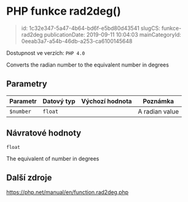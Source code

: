 PHP funkce rad2deg()
================================

> id: 1c32e347-5a47-4b64-bd6f-e5bd80d43541
> slugCS: funkce-rad2deg
> publicationDate: 2019-09-11 10:04:03
> mainCategoryId: 0eeab3a7-a54b-46db-a253-ca6100145648

Dostupnost ve verzích: `PHP 4.0`

Converts the radian number to the equivalent number in degrees


Parametry
--------------

| Parametr | Datový typ | Výchozí hodnota | Poznámka |
|-----|-----|-----|-----|
| `$number` | `float` |  | A radian value |


Návratové hodnoty
----------------

`float`

The equivalent of number in degrees

Další zdroje
------------

https://php.net/manual/en/function.rad2deg.php
